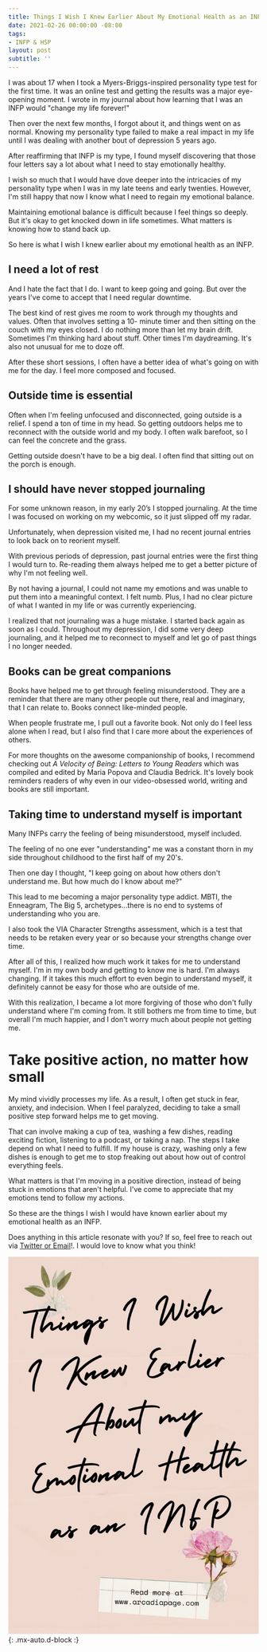 ```yaml
---
title: Things I Wish I Knew Earlier About My Emotional Health as an INFP
date: 2021-02-26 00:00:00 -08:00
tags:
- INFP & HSP
layout: post
subtitle: ''
---
```


I was about 17 when I took a Myers-Briggs-inspired personality type test for the first time. It was an online test and getting the results was a major eye-opening moment. I wrote in my journal about how learning that I was an INFP would "change my life forever!"

Then over the next few months, I forgot about it, and things went on as normal. Knowing my personality type failed to make a real impact in my life until I was dealing with another bout of depression 5 years ago.

After reaffirming that INFP is my type, I found myself discovering that those four letters say a lot about what I need to stay emotionally healthy.

I wish so much that I would have dove deeper into the intricacies of my personality type when I was in my late teens and early twenties. However, I'm still happy that now I know what I need to regain my emotional balance.

Maintaining emotional balance is difficult because I feel things so deeply. But it's okay to get knocked down in life sometimes. What matters is knowing how to stand back up.

So here is what I wish I knew earlier about my emotional health as an INFP.

## I need a lot of rest

And I hate the fact that I do. I want to keep going and going. But over the years I've come to accept that I need regular downtime.

The best kind of rest gives me room to work through my thoughts and values.  Often that involves setting a 10- minute timer and then sitting on the couch with my eyes closed. I do nothing more than let my brain drift. Sometimes I'm thinking hard about stuff. Other times I'm daydreaming. It's also not unusual for me to doze off.

After these short sessions, I often have a better idea of what's going on with me for the day. I feel more composed and focused.

## Outside time is essential

Often when I'm feeling unfocused and disconnected, going outside is a relief. I spend a ton of time in my head. So getting outdoors helps me to reconnect with the outside world and my body. I often walk barefoot, so I can feel the concrete and the grass.

Getting outside doesn't have to be a big deal. I often find that sitting out on the porch is enough.

## I should have never stopped journaling

For some unknown reason, in my early 20’s I stopped journaling. At the time I was focused on working on my webcomic, so it just slipped off my radar.

Unfortunately, when depression visited me, I had no recent journal entries to look back on to reorient myself.

With previous periods of depression,  past journal entries were the first thing I would turn to. Re-reading them always helped me to get a better picture of why I'm not feeling well.

By not having a journal, I could not name my emotions and was unable to put them into a meaningful context. I felt numb. Plus, I had no clear picture of what I wanted in my life or was currently experiencing.

I realized that not journaling was a huge mistake. I started back again as soon as I could. Throughout my depression, I did some very deep journaling, and it helped me to reconnect to myself and let go of past things I no longer needed.

## Books can be great companions

Books have helped me to get through feeling misunderstood. They are a reminder that there are many other people out there, real and imaginary, that I can relate to. Books connect like-minded people.

When people frustrate me, I pull out a favorite book. Not only do I feel less alone when I read, but I also find that I care more about the experiences of others.

For more thoughts on the awesome companionship of books, I recommend checking out _A Velocity of Being: Letters to Young Readers_ which was compiled and edited by Maria Popova and Claudia Bedrick. It's lovely book reminders readers of why even in our video-obsessed world, writing and books are still important.

## Taking time to understand myself is important

Many INFPs carry the feeling of being misunderstood, myself included.

The feeling of no one ever "understanding" me was a constant thorn in my side throughout childhood to the first half of my 20's.

Then one day I thought, "I keep going on about how others don't understand me. But how much do I know about me?"

This lead to me becoming a major personality type addict. MBTI, the Enneagram, The Big 5, archetypes...there is no end to systems of understanding who you are.

I also took the  VIA Character Strengths assessment, which is a test that needs to be retaken every year or so because your strengths change over time.

After all of this, I realized how much work it takes for me to understand myself. I'm in my own body and getting to know me is hard. I'm always changing. If it takes this much effort to even begin to understand myself, it definitely cannot be easy for those who are outside of me.

With this realization, I became a lot more forgiving of those who don't fully understand where I'm coming from. It still bothers me from time to time, but overall I'm much happier, and I don't worry much about people not getting me.

# Take positive action, no matter how small

My mind vividly processes my life. As a result, I often get stuck in fear, anxiety, and indecision. When I feel paralyzed, deciding to take a small positive step forward helps me to get moving.

That can involve making a cup of tea, washing a few dishes, reading exciting fiction, listening to a podcast, or taking a nap. The steps I take depend on what I need to fulfill. If my house is crazy, washing only a few dishes is enough to get me to stop freaking out about how out of control everything feels.

What matters is that I'm moving in a positive direction, instead of being stuck in emotions that aren't helpful. I've come to appreciate that my emotions tend to follow my actions.

So these are the things I wish I would have known earlier about my emotional health as an INFP.

Does anything in this article resonate with you? If so, feel free to reach out via [Twitter or Email](https://arcadiapage.com/talk/)!. I would love to know what you think!

![](/uploads/things-i-wish-i-knew-earlies.png){: .mx-auto.d-block :}